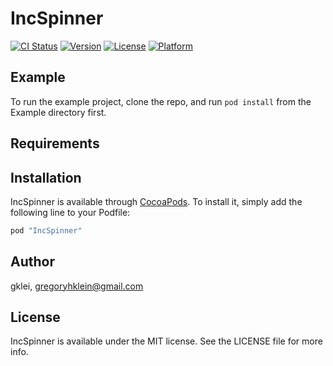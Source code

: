# IncSpinner

[![CI Status](http://img.shields.io/travis/gklei/IncSpinner.svg?style=flat)](https://travis-ci.org/gklei/IncSpinner)
[![Version](https://img.shields.io/cocoapods/v/IncSpinner.svg?style=flat)](http://cocoapods.org/pods/IncSpinner)
[![License](https://img.shields.io/cocoapods/l/IncSpinner.svg?style=flat)](http://cocoapods.org/pods/IncSpinner)
[![Platform](https://img.shields.io/cocoapods/p/IncSpinner.svg?style=flat)](http://cocoapods.org/pods/IncSpinner)

## Example

To run the example project, clone the repo, and run `pod install` from the Example directory first.

## Requirements

## Installation

IncSpinner is available through [CocoaPods](http://cocoapods.org). To install
it, simply add the following line to your Podfile:

```ruby
pod "IncSpinner"
```

## Author

gklei, gregoryhklein@gmail.com

## License

IncSpinner is available under the MIT license. See the LICENSE file for more info.
